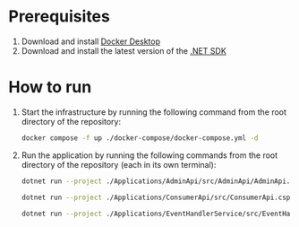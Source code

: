 # Prerequisites

1. Download and install [Docker Desktop](https://www.docker.com/products/docker-desktop)
2. Download and install the latest version of the [.NET SDK](https://dotnet.microsoft.com/en-us/download)

# How to run

1. Start the infrastructure by running the following command from the root directory of the repository:
    ```bash
    docker compose -f up ./docker-compose/docker-compose.yml -d
    ```
2. Run the application by running the following commands from the root directory of the repository (each in its own terminal):

    ```bash
    dotnet run --project ./Applications/AdminApi/src/AdminApi/AdminApi.csproj

    dotnet run --project ./Applications/ConsumerApi/src/ConsumerApi.csproj

    dotnet run --project ./Applications/EventHandlerService/src/EventHandlerService/EventHandlerService.csproj
    ```
